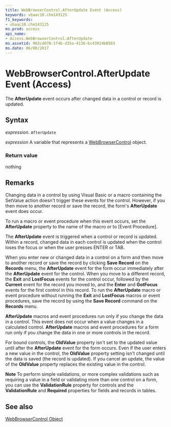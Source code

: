 ```yaml
---
title: WebBrowserControl.AfterUpdate Event (Access)
keywords: vbaac10.chm143125
f1_keywords:
- vbaac10.chm143125
ms.prod: access
api_name:
- Access.WebBrowserControl.AfterUpdate
ms.assetid: 902cd078-1f4b-d35a-4136-bc43914b8503
ms.date: 06/08/2017
---
```



# WebBrowserControl.AfterUpdate Event (Access)

The  **AfterUpdate** event occurs after changed data in a control or record is updated.


## Syntax

_expression_. `AfterUpdate`

_expression_ A variable that represents a [WebBrowserControl](Access.WebBrowserControl.md) object.


### Return value

nothing


## Remarks

Changing data in a control by using Visual Basic or a macro containing the SetValue action doesn't trigger these events for the control. However, if you then move to another record or save the record, the form's  **AfterUpdate** event does occur.

To run a macro or event procedure when this event occurs, set the  **AfterUpdate** property to the name of the macro or to [Event Procedure].

The  **AfterUpdate** event is triggered when a control or record is updated. Within a record, changed data in each control is updated when the control loses the focus or when the user presses ENTER or TAB.

When you enter new or changed data in a control on a form and then move to another record or save the record by clicking  **Save Record** on the **Records** menu, the **AfterUpdate** event for the form occur immediately after the **AfterUpdate** event for the control. When you move to a different record, the **Exit** and **LostFocus** events for the control occur, followed by the **Current** event for the record you moved to, and the **Enter** and **GotFocus** events for the first control in this record. To run the **AfterUpdate** macro or event procedure without running the **Exit** and **LostFocus** macros or event procedures, save the record by using the **Save Record** command on the **Records** menu.

 **AfterUpdate** macros and event procedures run only if you change the data in a control. This event does not occur when a value changes in a calculated control. **AfterUpdate** macros and event procedures for a form run only if you change the data in one or more controls in the record.

For bound controls, the  **OldValue** property isn't set to the updated value until after the **AfterUpdate** event for the form occurs. Even if the user enters a new value in the control, the **OldValue** property setting isn't changed until the data is saved (the record is updated). If you cancel an update, the value of the **OldValue** property replaces the existing value in the control.


 **Note**  To perform simple validations, or more complex validations such as requiring a value in a field or validating more than one control on a form, you can use the  **ValidationRule** property for controls and the **ValidationRule** and **Required** properties for fields and records in tables.


## See also


[WebBrowserControl Object](Access.WebBrowserControl.md)

